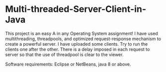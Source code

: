 # Multi-threaded-Server-Client-in-Java
This project is an easy A in any Operating System assignment!
I have used multithreading, threadpools, and optimized request-response mechanism to create a powerful server.
I have uploaded some clients.
Try to run the clients one after the other. There is a delay imposed in each request to server so that the use of threadpool is clear to the viewer.

Software requirements: Eclipse or NetBeans, java 8 or above.
